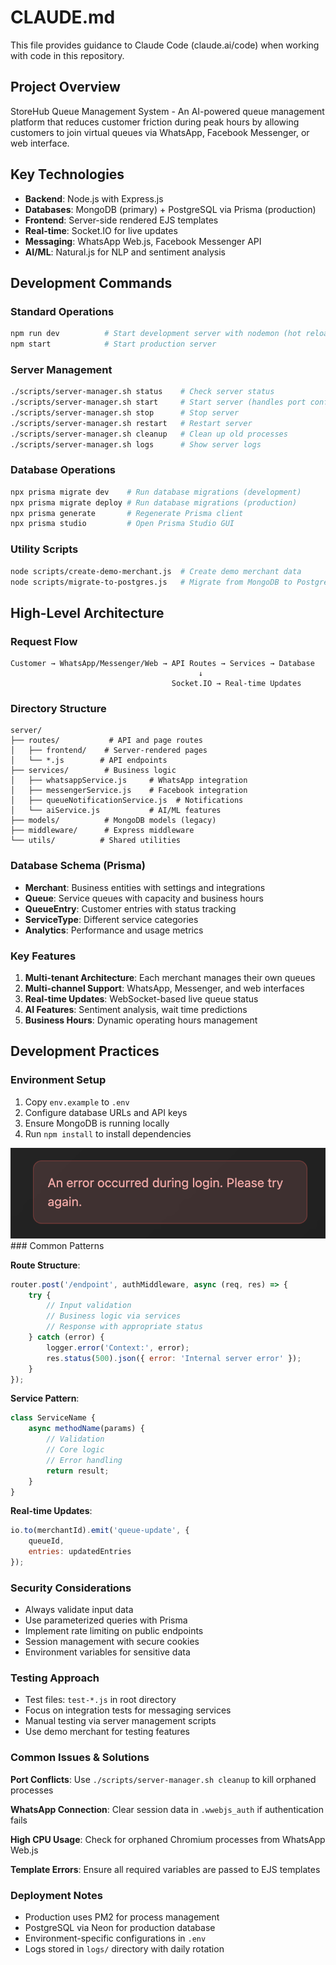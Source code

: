 # CLAUDE.md

This file provides guidance to Claude Code (claude.ai/code) when working with code in this repository.

## Project Overview

StoreHub Queue Management System - An AI-powered queue management platform that reduces customer friction during peak hours by allowing customers to join virtual queues via WhatsApp, Facebook Messenger, or web interface.

## Key Technologies

- **Backend**: Node.js with Express.js
- **Databases**: MongoDB (primary) + PostgreSQL via Prisma (production)
- **Frontend**: Server-side rendered EJS templates
- **Real-time**: Socket.IO for live updates
- **Messaging**: WhatsApp Web.js, Facebook Messenger API
- **AI/ML**: Natural.js for NLP and sentiment analysis

## Development Commands

### Standard Operations
```bash
npm run dev          # Start development server with nodemon (hot reload)
npm start            # Start production server
```

### Server Management
```bash
./scripts/server-manager.sh status    # Check server status
./scripts/server-manager.sh start     # Start server (handles port conflicts)
./scripts/server-manager.sh stop      # Stop server
./scripts/server-manager.sh restart   # Restart server
./scripts/server-manager.sh cleanup   # Clean up old processes
./scripts/server-manager.sh logs      # Show server logs
```

### Database Operations
```bash
npx prisma migrate dev    # Run database migrations (development)
npx prisma migrate deploy # Run database migrations (production)
npx prisma generate       # Regenerate Prisma client
npx prisma studio         # Open Prisma Studio GUI
```

### Utility Scripts
```bash
node scripts/create-demo-merchant.js  # Create demo merchant data
node scripts/migrate-to-postgres.js   # Migrate from MongoDB to PostgreSQL
```

## High-Level Architecture

### Request Flow
```
Customer → WhatsApp/Messenger/Web → API Routes → Services → Database
                                          ↓
                                    Socket.IO → Real-time Updates
```

### Directory Structure
```
server/
├── routes/           # API and page routes
│   ├── frontend/    # Server-rendered pages
│   └── *.js        # API endpoints
├── services/        # Business logic
│   ├── whatsappService.js     # WhatsApp integration
│   ├── messengerService.js    # Facebook integration
│   ├── queueNotificationService.js  # Notifications
│   └── aiService.js           # AI/ML features
├── models/          # MongoDB models (legacy)
├── middleware/      # Express middleware
└── utils/          # Shared utilities
```

### Database Schema (Prisma)
- **Merchant**: Business entities with settings and integrations
- **Queue**: Service queues with capacity and business hours
- **QueueEntry**: Customer entries with status tracking
- **ServiceType**: Different service categories
- **Analytics**: Performance and usage metrics

### Key Features

1. **Multi-tenant Architecture**: Each merchant manages their own queues
2. **Multi-channel Support**: WhatsApp, Messenger, and web interfaces
3. **Real-time Updates**: WebSocket-based live queue status
4. **AI Features**: Sentiment analysis, wait time predictions
5. **Business Hours**: Dynamic operating hours management

## Development Practices

### Environment Setup
1. Copy `env.example` to `.env`
2. Configure database URLs and API keys
3. Ensure MongoDB is running locally
4. Run `npm install` to install dependencies

![alt text](image.png)### Common Patterns

**Route Structure**:
```javascript
router.post('/endpoint', authMiddleware, async (req, res) => {
    try {
        // Input validation
        // Business logic via services
        // Response with appropriate status
    } catch (error) {
        logger.error('Context:', error);
        res.status(500).json({ error: 'Internal server error' });
    }
});
```

**Service Pattern**:
```javascript
class ServiceName {
    async methodName(params) {
        // Validation
        // Core logic
        // Error handling
        return result;
    }
}
```

**Real-time Updates**:
```javascript
io.to(merchantId).emit('queue-update', {
    queueId,
    entries: updatedEntries
});
```

### Security Considerations
- Always validate input data
- Use parameterized queries with Prisma
- Implement rate limiting on public endpoints
- Session management with secure cookies
- Environment variables for sensitive data

### Testing Approach
- Test files: `test-*.js` in root directory
- Focus on integration tests for messaging services
- Manual testing via server management scripts
- Use demo merchant for testing features

### Common Issues & Solutions

**Port Conflicts**: Use `./scripts/server-manager.sh cleanup` to kill orphaned processes

**WhatsApp Connection**: Clear session data in `.wwebjs_auth` if authentication fails

**High CPU Usage**: Check for orphaned Chromium processes from WhatsApp Web.js

**Template Errors**: Ensure all required variables are passed to EJS templates

### Deployment Notes
- Production uses PM2 for process management
- PostgreSQL via Neon for production database
- Environment-specific configurations in `.env`
- Logs stored in `logs/` directory with daily rotation